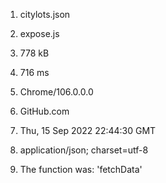 1)  citylots.json

2)  expose.js

3)  778 kB

4)  716 ms

5)  Chrome/106.0.0.0

6)  GitHub.com

7)  Thu, 15 Sep 2022 22:44:30 GMT

8)  application/json;
    charset=utf-8

9)  The function was: 'fetchData'
